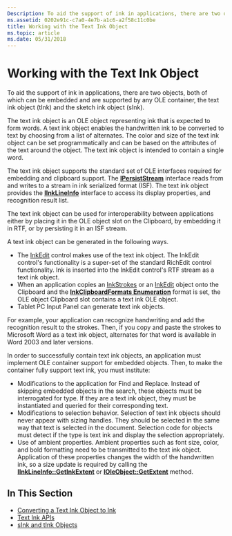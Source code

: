 ```yaml
---
Description: To aid the support of ink in applications, there are two objects, both of which can be embedded and are supported by any OLE container, the text ink object (tInk) and the sketch ink object (sInk).
ms.assetid: 0202e91c-c7a0-4e7b-a1c6-a2f58c11c0be
title: Working with the Text Ink Object
ms.topic: article
ms.date: 05/31/2018
---
```


# Working with the Text Ink Object

To aid the support of ink in applications, there are two objects, both of which can be embedded and are supported by any OLE container, the text ink object (tInk) and the sketch ink object (sInk).

The text ink object is an OLE object representing ink that is expected to form words. A text ink object enables the handwritten ink to be converted to text by choosing from a list of alternates. The color and size of the text ink object can be set programmatically and can be based on the attributes of the text around the object. The text ink object is intended to contain a single word.

The text ink object supports the standard set of OLE interfaces required for embedding and clipboard support. The [**IPersistStream**](/windows/win32/api/objidl/nn-objidl-ipersiststream) interface reads from and writes to a stream in ink serialized format (ISF). The text ink object provides the [**IInkLineInfo**](/windows/desktop/api/msinkaut/nn-msinkaut-iinklineinfo) interface to access its display properties, and recognition result list.

The text ink object can be used for interoperability between applications either by placing it in the OLE object slot on the Clipboard, by embedding it in RTF, or by persisting it in an ISF stream.

A text ink object can be generated in the following ways.

-   The [InkEdit](inkedit-control-reference.md) control makes use of the text ink object. The InkEdit control's functionality is a super-set of the standard RichEdit control functionality. Ink is inserted into the InkEdit control's RTF stream as a text ink object.
-   When an application copies an [InkStrokes](/previous-versions/windows/desktop/legacy/ms703293(v=vs.85)) or an [InkEdit](inkedit-control-reference.md) object onto the Clipboard and the [**InkClipboardFormats Enumeration**](/windows/desktop/api/msinkaut/ne-msinkaut-inkclipboardformats) format is set, the OLE object Clipboard slot contains a text ink OLE object.
-   Tablet PC Input Panel can generate text ink objects.

For example, your application can recognize handwriting and add the recognition result to the strokes. Then, if you copy and paste the strokes to Microsoft Word as a text ink object, alternates for that word is available in Word 2003 and later versions.

In order to successfully contain text ink objects, an application must implement OLE container support for embedded objects. Then, to make the container fully support text ink, you must institute:

-   Modifications to the application for Find and Replace. Instead of skipping embedded objects in the search, these objects must be interrogated for type. If they are a text ink object, they must be instantiated and queried for their corresponding text.
-   Modifications to selection behavior. Selection of text ink objects should never appear with sizing handles. They should be selected in the same way that text is selected in the document. Selection code for objects must detect if the type is text ink and display the selection appropriately.
-   Use of ambient properties. Ambient properties such as font size, color, and bold formatting need to be transmitted to the text ink object. Application of these properties changes the width of the handwritten ink, so a size update is required by calling the [**IInkLineInfo::GetInkExtent**](/windows/desktop/api/msinkaut/nf-msinkaut-iinklineinfo-getinkextent) or [**IOleObject::GetExtent**](/windows/win32/api/oleidl/nf-oleidl-ioleobject-getextent) method.

## In This Section

-   [Converting a Text Ink Object to Ink](converting-a-text-ink-object-to-ink.md)
-   [Text Ink APIs](text-ink-apis.md)
-   [sInk and tInk Objects](sink-and-tink-objects.md)

 

 